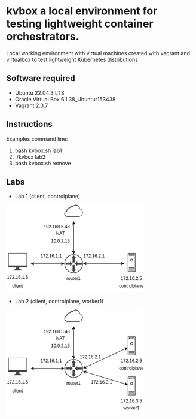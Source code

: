 # kvbox a local environment for testing lightweight container orchestrators.

Local working environment with virtual machines created with vagrant and virtualbox to test lightweight Kubernetes distributions


## Software required

- Ubuntu 22.04.3 LTS
- Oracle Virtual Box 6.1.38_Ubuntur153438
- Vagrant 2.3.7


## Instructions

Examples command line:
1. bash kvbox.sh lab1
2. ./kvbox lab2  
3. bash kvbox.sh remove


## Labs

- Lab 1 (client, controlplane)

![lab1](img/lab1.png)



- Lab 2 (client, controlplane, worker1)

![lab1](img/lab2.png)


